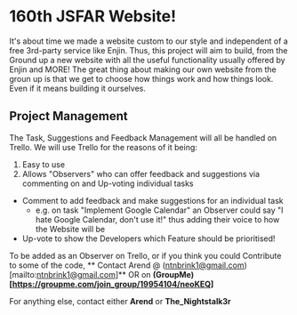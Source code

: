 # 160th JSFAR Website!
It's about time we made a website custom to our style and independent of a free 3rd-party service like Enjin. Thus, this project will aim to build, from the Ground up a new website with all the useful functionality usually offered by Enjin and MORE!
The great thing about making our own website from the groun up is that we get to choose how things work and how things look. Even if it means building it ourselves.

## Project Management
The Task, Suggestions and Feedback Management will all be handled on Trello. We will use Trello for the reasons of it being:
1. Easy to use
2. Allows "Observers" who can offer feedback and suggestions via commenting on and Up-voting individual tasks
  - Comment to add feedback and make suggestions for an individual task
    + e.g. on task "Implement Google Calendar" an Observer could say "I hate Google Calendar, don't use it!" thus adding their voice to how the Website will be
  - Up-vote to show the Developers which Feature should be prioritised!

To be added as an Observer on Trello, or if you think you could Contribute to some of the code, ** Contact Arend @ (ntnbrink1@gmail.com)[mailto:ntnbrink1@gmail.com]** OR on **(GroupMe)[https://groupme.com/join_group/19954104/neoKEQ]**

For anything else, contact either **Arend** or **The_Nightstalk3r**
